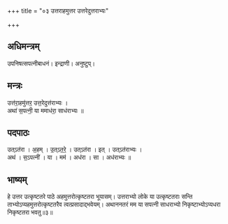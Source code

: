 +++
title = "०३ उत्तराहमुत्तर उत्तरेदुत्तराभ्यः"

+++
## अधिमन्त्रम्
उपनिषत्सपत्नीबाधनं। इन्द्राणी। अनुष्टुप्।

## मन्त्रः
उत्त॑रा॒हमु॑त्तर॒ उत्त॒रेदुत्त॑राभ्यः ।  
अथा॑ स॒पत्नी॒ या ममाध॑रा॒ साध॑राभ्यः ॥

## पदपाठः
उत्ऽत॑रा । अ॒हम् । उ॒त्ऽत॒रे॒ । उत्ऽत॑रा । इत् । उत्ऽत॑राभ्यः ।  
अथ॑ । स॒ऽपत्नी॑ । या । मम॑ । अध॑रा । सा । अध॑राभ्यः ॥

## भाष्यम्
हे उत्तर उत्कृष्टतरे पाठे अहमुत्तरोत्कृष्टतरा भूयासम्। उत्तराभ्यो लोके या उत्कृष्टतराः सन्ति ताभ्योऽप्यहमुत्तरोत्कृष्टतरैव त्वत्प्रसादाद्भवेयम्। अथाननतरं मम या सपत्नी साधराभ्यो निकृष्टाभ्योऽप्यधरा निकृष्टतरा भवतु॥३॥